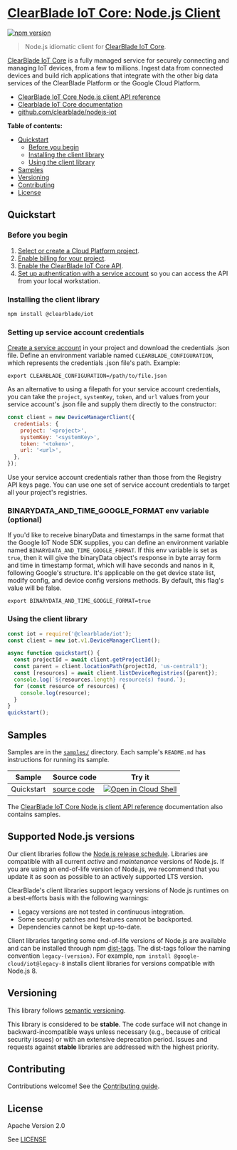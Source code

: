 # [ClearBlade IoT Core: Node.js Client](https://github.com/clearblade/nodejs-iot)

[![npm version](https://img.shields.io/npm/v/@clearblade/iot.svg)](https://www.npmjs.org/package/@clearblade/iot)

> Node.js idiomatic client for [ClearBlade IoT Core][product-docs].

[ClearBlade IoT Core](https://clearblade.atlassian.net/wiki/spaces/IC/overview?homepageId=2170716228) is a fully managed service for securely connecting and managing IoT devices, from a few to millions. Ingest data from connected devices and build rich applications that integrate with the other big data services of the ClearBlade Platform or the Google Cloud Platform.

- [ClearBlade IoT Core Node.js client API reference][client-docs]
- [Clearblade IoT Core documentation][product-docs]
- [github.com/clearblade/nodejs-iot](https://github.com/clearblade/nodejs-iot)

**Table of contents:**

- [Quickstart](#quickstart)
  - [Before you begin](#before-you-begin)
  - [Installing the client library](#installing-the-client-library)
  - [Using the client library](#using-the-client-library)
- [Samples](#samples)
- [Versioning](#versioning)
- [Contributing](#contributing)
- [License](#license)

## Quickstart

### Before you begin

1.  [Select or create a Cloud Platform project][projects].
2.  [Enable billing for your project][billing].
3.  [Enable the ClearBlade IoT Core API][enable_api].
4.  [Set up authentication with a service account][auth] so you can access the API from your local workstation.

### Installing the client library

```bash
npm install @clearblade/iot
```

### Setting up service account credentials

[Create a service account](https://clearblade.atlassian.net/wiki/spaces/IC/pages/2240675843/Add+service+accounts+to+a+project) in your project and download the credentials .json file. Define an environment variable named `CLEARBLADE_CONFIGURATION`, which represents the credentials .json file's path. Example:

```
export CLEARBLADE_CONFIGURATION=/path/to/file.json
```

As an alternative to using a filepath for your service account credentials, you can take the `project`, `systemKey`, `token`, and `url` values from your service account's .json file and supply them directly to the constructor:

```javascript
const client = new DeviceManagerClient({
  credentials: {
    project: '<project>',
    systemKey: '<systemKey>',
    token: '<token>',
    url: '<url>',
  },
});
```

Use your service account credentials rather than those from the Registry API keys page. You can use one set of service account credentials to target all your project's registries.

### BINARYDATA_AND_TIME_GOOGLE_FORMAT env variable (optional)

If you'd like to receive binaryData and timestamps in the same format that the Google IoT Node SDK supplies, you can define an environment variable named `BINARYDATA_AND_TIME_GOOGLE_FORMAT`. If this env variable is set as `true`, then it will give the binaryData object's response in byte array form and time in timestamp format, which will have seconds and nanos in it, following Google's structure. It's applicable on the get device state list, modify config, and device config versions methods. By default, this flag's value will be false.

```
export BINARYDATA_AND_TIME_GOOGLE_FORMAT=true
```

### Using the client library

```javascript
const iot = require('@clearblade/iot');
const client = new iot.v1.DeviceManagerClient();

async function quickstart() {
  const projectId = await client.getProjectId();
  const parent = client.locationPath(projectId, 'us-central1');
  const [resources] = await client.listDeviceRegistries({parent});
  console.log(`${resources.length} resource(s) found.`);
  for (const resource of resources) {
    console.log(resource);
  }
}
quickstart();
```

## Samples

Samples are in the [`samples/`](https://github.com/clearblade/nodejs-iot/tree/main/samples) directory. Each sample's `README.md` has instructions for running its sample.

| Sample     | Source code                                                                             | Try it                                                                                                                                                                                                     |
| ---------- | --------------------------------------------------------------------------------------- | ---------------------------------------------------------------------------------------------------------------------------------------------------------------------------------------------------------- |
| Quickstart | [source code](https://github.com/clearblade/nodejs-iot/blob/main/samples/quickstart.js) | [![Open in Cloud Shell][shell_img]](https://console.cloud.google.com/cloudshell/open?git_repo=https://github.com/clearblade/nodejs-iot&page=editor&open_in_editor=samples/quickstart.js,samples/README.md) |

The [ClearBlade IoT Core Node.js client API reference][client-docs] documentation also contains samples.

## Supported Node.js versions

Our client libraries follow the [Node.js release schedule](https://nodejs.org/en/about/releases/). Libraries are compatible with all current _active_ and _maintenance_ versions of Node.js. If you are using an end-of-life version of Node.js, we recommend that you update it as soon as possible to an actively supported LTS version.

ClearBlade's client libraries support legacy versions of Node.js runtimes on a best-efforts basis with the following warnings:

- Legacy versions are not tested in continuous integration.
- Some security patches and features cannot be backported.
- Dependencies cannot be kept up-to-date.

Client libraries targeting some end-of-life versions of Node.js are available and can be installed through npm [dist-tags](https://docs.npmjs.com/cli/dist-tag).
The dist-tags follow the naming convention `legacy-(version)`. For example, `npm install @google-cloud/iot@legacy-8` installs client libraries for versions compatible with Node.js 8.

## Versioning

This library follows [semantic versioning](http://semver.org/).

This library is considered to be **stable**. The code surface will not change in backward-incompatible ways unless necessary (e.g., because of critical security issues) or with
an extensive deprecation period. Issues and requests against **stable** libraries are addressed with the highest priority.

## Contributing

Contributions welcome! See the [Contributing guide](https://github.com/clearblade/nodejs-iot/blob/main/CONTRIBUTING.md).

## License

Apache Version 2.0

See [LICENSE](https://github.com/googleapis/nodejs-iot/blob/main/LICENSE)

[client-docs]: https://cloud.google.com/nodejs/docs/reference/iot/latest
[product-docs]: https://clearblade.atlassian.net/wiki/spaces/IC/pages/2200895497/All+concepts
[shell_img]: https://gstatic.com/cloudssh/images/open-btn.png
[projects]: https://console.cloud.google.com/project
[billing]: https://support.google.com/cloud/answer/6293499#enable-billing
[enable_api]: https://clearblade.atlassian.net/wiki/spaces/IC/pages/2230976570/Google+Cloud+Marketplace+Activation
[auth]: https://cloud.google.com/docs/authentication/getting-started
